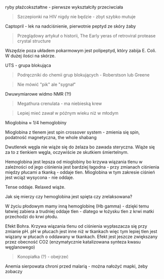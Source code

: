 ryby płaźcokształtne - pierwsze wykształciły przeciwciała

> Szczepionki na HIV nigdy nie będzie - zbyt szybko mutuje

Captopril - lek na nadciśnienie, pierwotnie peptyd ze skóry żaby

> Przeglądowy artykuł o historii, The Early yeras of retroviral protease crystal structure 

Wszędzie poza układem pokarmowym jest polipeptyd, który zabija E. Coli. W dużej ilości na skórze. 

UTS - grupa blokująca

> Podręczniki do chemii grup blokujących - Roberstson lub Greene

> Nie mówić "pik" ale "sygnał"

Dwuwymiarowe widmo NMR (?!)

> Megathura crenulata - ma niebieską krew

> Lepiej mieć zawał w późnym wieku niż w młodym

Mioglobina $\approx$ 1/4 hemoglobiny

Mioglobina z tlenem jest spin crossover system - zmienia się spin, podatność magnetyczna, the whole shabang

Dwutlenek węgla nie wiąże się do żelaza bo zawada steryczna. Wiąże się za to z tlenkiem węgla, oczywiście ze skutkiem śmiertelnym.

Hemoglobina jest lepsza od mioglobiny bo krzywa wiązania tlenu w zależności od jego ciśnienia jest bardziej łagodna - przy zmianach ciśnienia między płucami a tkanką - oddaje tlen. Mioglobina w tym zakresie ciśnień jest wciąż wysycona - nie oddaje.

Tense oddaje. Relaxed wiąże.

Jak się mierzy czy hemoglobina jest spięta czy zrelaksowana?

W życiu płodowym mamy inną hemoglobinę (Hb gamma) - dzięki temu łatwiej zabiera a trudniej oddaje tlen - dlatego w łożysku tlen z krwi matki przechodzi do krwi płodu.

Efekt Bohra. Krzywa wiązania tlenu od ciśnienia wypłaszacza się przy zmianie pH. pH w płucach jest inne niż w tkankach więc tym lepiej tlen jest wiązany w płucach o oddawany w tkankach. Efekt jest jeszcze zwiększany przez obecność CO2 (enzymatycznie katalizowana synteza kwasu węglanowego)

> Konopiałka (?) - obejrzeć

Anemia sierpowata chroni przed malarią - można nałożyć mapki, żeby zobaczy


